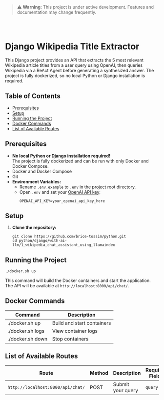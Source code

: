 > ⚠️ **Warning:** This project is under active development. Features and documentation may change frequently.

<br /><br />

# Django Wikipedia Title Extractor

This Django project provides an API that extracts the 5 most relevant Wikipedia article titles from a user query using OpenAI, then queries Wikipedia via a ReAct Agent before generating a synthesized answer. The project is fully dockerized, so no local Python or Django installation is required.

## Table of Contents
- [Prerequisites](#prerequisites)
- [Setup](#setup)
- [Running the Project](#running-the-project)
- [Docker Commands](#docker-commands)
- [List of Available Routes](#list-of-available-routes)

## Prerequisites
- **No local Python or Django installation required!**  
  The project is fully dockerized and can be run with only Docker and Docker Compose.
- Docker and Docker Compose
- Git
- **Environment Variables:**  
  - Rename `.env.example` to `.env` in the project root directory.
  - Open `.env` and set your [OpenAI API key](https://platform.openai.com/account/api-keys):
    ```
    OPENAI_API_KEY=your_openai_api_key_here
    ```

## Setup
1. **Clone the repository:**
    ```
    git clone https://github.com/brice-tossim/python.git
    cd python/django/with-ai-llm/1_wikipedia_chat_assistant_using_llamaindex
    ```

## Running the Project
```bash
./docker.sh up
```
This command will build the Docker containers and start the application.  
The API will be available at `http://localhost:8000/api/chat/`.

## Docker Commands
| Command            | Description                  |
|--------------------|-----------------------------|
| ./docker.sh up     | Build and start containers  |
| ./docker.sh logs   | View container logs         |
| ./docker.sh down   | Stop containers             |

## List of Available Routes
| Route                                 | Method | Description           | Required Fields |
|---------------------------------------|--------|-----------------------|-----------------|
| `http://localhost:8000/api/chat/`     | POST   | Submit your query     | `query`         |
